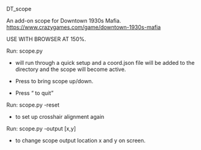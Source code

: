 DT_scope

An add-on scope for Downtown 1930s Mafia.
https://www.crazygames.com/game/downtown-1930s-mafia

USE WITH BROWSER AT 150%.

Run:  scope.py 
  - will run through a quick setup and a coord.json file will be added to the directory and the scope will become active.

  - Press <shift> to bring scope up/down.
  - Press <Q> to quit

Run:  scope.py -reset
  - to set up crosshair alignment again

Run:  scope.py -output [x,y]            
  - to change scope output location x and y on screen.


